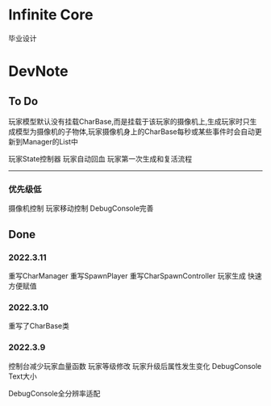 <!--
 * @Author: your name
 * @Date: 2022-03-11 00:39:53
 * @LastEditTime: 2022-03-11 14:58:38
 * @LastEditors: your name
 * @Description: 打开koroFileHeader查看配置 进行设置: https://github.com/OBKoro1/koro1FileHeader/wiki/%E9%85%8D%E7%BD%AE
 * @FilePath: \undefinedf:\_HomeWorks\Infinite Core\README.md
-->
# Infinite Core

毕业设计

# DevNote

## To Do



玩家模型默认没有挂载CharBase,而是挂载于该玩家的摄像机上,生成玩家时只生成模型为摄像机的子物体,玩家摄像机身上的CharBase每秒或某些事件时会自动更新到Manager的List中


玩家State控制器
玩家自动回血
玩家第一次生成和复活流程

---
### 优先级低

摄像机控制
玩家移动控制
DebugConsole完善

## Done

### 2022.3.11

重写CharManager
重写SpawnPlayer
重写CharSpawnController
玩家生成
快速方便赋值

### 2022.3.10
重写了CharBase类

### 2022.3.9

控制台减少玩家血量函数
玩家等级修改
玩家升级后属性发生变化
DebugConsole Text大小

DebugConsole全分辨率适配